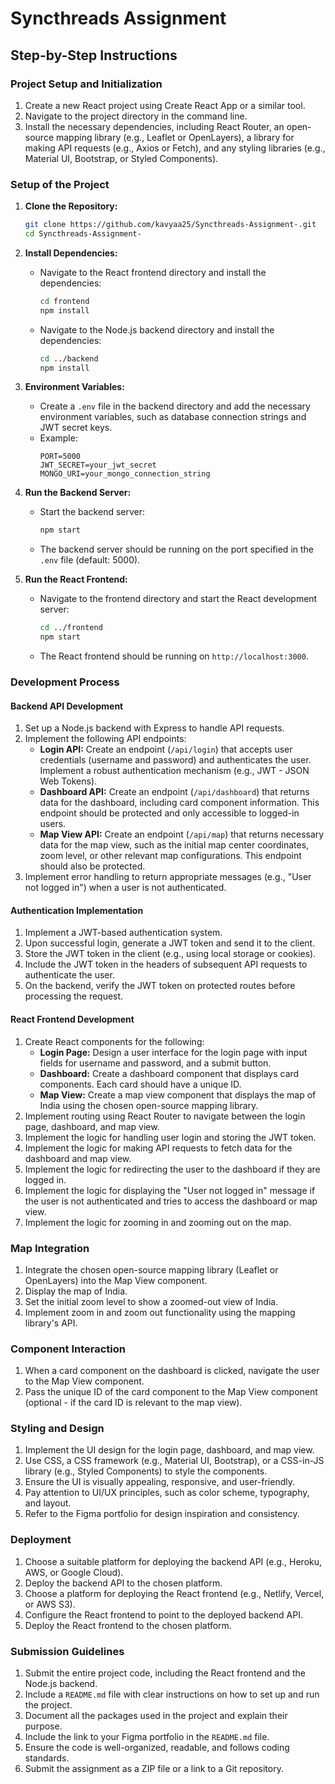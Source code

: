 # Syncthreads Assignment 

## Step-by-Step Instructions

### Project Setup and Initialization
1. Create a new React project using Create React App or a similar tool.
2. Navigate to the project directory in the command line.
3. Install the necessary dependencies, including React Router, an open-source mapping library (e.g., Leaflet or OpenLayers), a library for making API requests (e.g., Axios or Fetch), and any styling libraries (e.g., Material UI, Bootstrap, or Styled Components).

### Setup of the Project
1. **Clone the Repository:**
   ```bash
   git clone https://github.com/kavyaa25/Syncthreads-Assignment-.git
   cd Syncthreads-Assignment-
   ```

2. **Install Dependencies:**
   - Navigate to the React frontend directory and install the dependencies:
     ```bash
     cd frontend
     npm install
     ```
   - Navigate to the Node.js backend directory and install the dependencies:
     ```bash
     cd ../backend
     npm install
     ```

3. **Environment Variables:**
   - Create a `.env` file in the backend directory and add the necessary environment variables, such as database connection strings and JWT secret keys.
   - Example:
     ```plaintext
     PORT=5000
     JWT_SECRET=your_jwt_secret
     MONGO_URI=your_mongo_connection_string
     ```

4. **Run the Backend Server:**
   - Start the backend server:
     ```bash
     npm start
     ```
   - The backend server should be running on the port specified in the `.env` file (default: 5000).

5. **Run the React Frontend:**
   - Navigate to the frontend directory and start the React development server:
     ```bash
     cd ../frontend
     npm start
     ```
   - The React frontend should be running on `http://localhost:3000`.

### Development Process

#### Backend API Development
1. Set up a Node.js backend with Express to handle API requests.
2. Implement the following API endpoints:
   - **Login API:** Create an endpoint (`/api/login`) that accepts user credentials (username and password) and authenticates the user. Implement a robust authentication mechanism (e.g., JWT - JSON Web Tokens).
   - **Dashboard API:** Create an endpoint (`/api/dashboard`) that returns data for the dashboard, including card component information. This endpoint should be protected and only accessible to logged-in users.
   - **Map View API:** Create an endpoint (`/api/map`) that returns necessary data for the map view, such as the initial map center coordinates, zoom level, or other relevant map configurations. This endpoint should also be protected.
3. Implement error handling to return appropriate messages (e.g., "User not logged in") when a user is not authenticated.

#### Authentication Implementation
1. Implement a JWT-based authentication system.
2. Upon successful login, generate a JWT token and send it to the client.
3. Store the JWT token in the client (e.g., using local storage or cookies).
4. Include the JWT token in the headers of subsequent API requests to authenticate the user.
5. On the backend, verify the JWT token on protected routes before processing the request.

#### React Frontend Development
1. Create React components for the following:
   - **Login Page:** Design a user interface for the login page with input fields for username and password, and a submit button.
   - **Dashboard:** Create a dashboard component that displays card components. Each card should have a unique ID.
   - **Map View:** Create a map view component that displays the map of India using the chosen open-source mapping library.
2. Implement routing using React Router to navigate between the login page, dashboard, and map view.
3. Implement the logic for handling user login and storing the JWT token.
4. Implement the logic for making API requests to fetch data for the dashboard and map view.
5. Implement the logic for redirecting the user to the dashboard if they are logged in.
6. Implement the logic for displaying the "User not logged in" message if the user is not authenticated and tries to access the dashboard or map view.
7. Implement the logic for zooming in and zooming out on the map.

### Map Integration
1. Integrate the chosen open-source mapping library (Leaflet or OpenLayers) into the Map View component.
2. Display the map of India.
3. Set the initial zoom level to show a zoomed-out view of India.
4. Implement zoom in and zoom out functionality using the mapping library's API.

### Component Interaction
1. When a card component on the dashboard is clicked, navigate the user to the Map View component.
2. Pass the unique ID of the card component to the Map View component (optional - if the card ID is relevant to the map view).

### Styling and Design
1. Implement the UI design for the login page, dashboard, and map view.
2. Use CSS, a CSS framework (e.g., Material UI, Bootstrap), or a CSS-in-JS library (e.g., Styled Components) to style the components.
3. Ensure the UI is visually appealing, responsive, and user-friendly.
4. Pay attention to UI/UX principles, such as color scheme, typography, and layout.
5. Refer to the Figma portfolio for design inspiration and consistency.

### Deployment
1. Choose a suitable platform for deploying the backend API (e.g., Heroku, AWS, or Google Cloud).
2. Deploy the backend API to the chosen platform.
3. Choose a platform for deploying the React frontend (e.g., Netlify, Vercel, or AWS S3).
4. Configure the React frontend to point to the deployed backend API.
5. Deploy the React frontend to the chosen platform.

### Submission Guidelines
1. Submit the entire project code, including the React frontend and the Node.js backend.
2. Include a `README.md` file with clear instructions on how to set up and run the project.
3. Document all the packages used in the project and explain their purpose.
4. Include the link to your Figma portfolio in the `README.md` file.
5. Ensure the code is well-organized, readable, and follows coding standards.
6. Submit the assignment as a ZIP file or a link to a Git repository.
